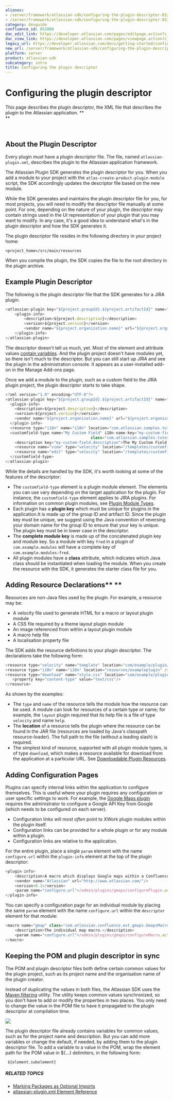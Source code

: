 ```yaml
---
aliases:
- /server/framework/atlassian-sdk/configuring-the-plugin-descriptor-852008.html
- /server/framework/atlassian-sdk/configuring-the-plugin-descriptor-852008.md
category: devguide
confluence_id: 852008
dac_edit_link: https://developer.atlassian.com/pages/editpage.action?cjm=wozere&pageId=852008
dac_view_link: https://developer.atlassian.com/pages/viewpage.action?cjm=wozere&pageId=852008
legacy_url: https://developer.atlassian.com/docs/getting-started/configuring-the-plugin-descriptor
new_url: /server/framework/atlassian-sdk/configuring-the-plugin-descriptor
platform: server
product: atlassian-sdk
subcategory: intro
title: Configuring the plugin descriptor
---
```

# Configuring the plugin descriptor

This page describes the plugin descriptor, the XML file that describes the plugin to the Atlassian application. **   
**

 

## About the Plugin Descriptor

Every plugin must have a plugin descriptor file. The file, named `atlassian-plugin.xml`, describes the plugin to the Atlassian application framework.

The Atlassian Plugin SDK generates the plugin descriptor for you. When you add a module to your project with the `atlas-create-product-plugin-module` script, the SDK accordingly updates the descriptor file based on the new module.

While the SDK generates and maintains the plugin descriptor file for you, for most projects, you will need to modify the descriptor file manually at some point. For one, depending on the nature of your plugin, the descriptor may contain strings used in the UI representation of your plugin that you may want to modify. In any case, it's a good idea to understand what's in the plugin descriptor and how the SDK generates it.

The plugin descriptor file resides in the following directory in your project home:

`<project_home>/src/main/resources`

When you compile the plugin, the SDK copies the file to the root directory in the plugin archive. 

## Example Plugin Descriptor

The following is the plugin descriptor file that the SDK generates for a JIRA plugin.

``` javascript
<atlassian-plugin key="${project.groupId}.${project.artifactId}" name="${project.name}" plugins-version="2">
    <plugin-info>
        <description>${project.description}</description>
        <version>${project.version}</version>
        <vendor name="${project.organization.name}" url="${project.organization.url}" />
    </plugin-info>
</atlassian-plugin>
```

The descriptor doesn't tell us much, yet. Most of the element and attribute values [contain variables](#contain-variables). And the plugin project doesn't have modules yet, so there isn't much to the descriptor. But you can still start up JIRA and see the plugin in the administration console. It appears as a user-installed add-on in the Manage Add-ons page. 

Once we add a module to the plugin, such as a custom field to the JIRA plugin project, the plugin descriptor starts to take shape.

``` javascript
<?xml version="1.0" encoding="UTF-8"?>
<atlassian-plugin key="${project.groupId}.${project.artifactId}" name="${project.name}" plugins-version="2">
  <plugin-info>
    <description>${project.description}</description>
    <version>${project.version}</version>
    <vendor name="${project.organization.name}" url="${project.organization.url}"/>
  </plugin-info>
  <resource type="i18n" name="i18n" location="com.atlassian.samples.tutorial.myJiraPlugin"/>
  <customfield-type name="My Custom Field" i18n-name-key="my-custom-field.name" key="my-custom-field" 
                                     class="com.atlassian.samples.tutorial.jira.customfields.MyCustomField">
    <description key="my-custom-field.description">The My Custom Field Plugin</description>
    <resource name="view" type="velocity" location="/templates/customfields/my-custom-field/view.vm"/>
    <resource name="edit" type="velocity" location="/templates/customfields/my-custom-field/edit.vm"/>
  </customfield-type>
</atlassian-plugin>
```

While the details are handled by the SDK, it's worth looking at some of the features of the descriptor:

-   The `customfield-type` element is a plugin module element. The elements you can use vary depending on the target application for the plugin. For instance, the `customfield-type` element applies to JIRA plugins. For information on common plugin modules, see [Plugin Module Types](https://developer.atlassian.com/x/qAAN).
-   Each plugin has a **plugin key** which must be unique for plugins in the application.It is made up of the group ID and artifact ID. Since the plugin key must be unique, we suggest using the Java convention of reversing your domain name for the group ID to ensure that your key is unique. The plugin key must be in lower case in the descriptor.
-   The **complete module key** is made up of the concatenated plugin key and module key. So a module with key `fred` in a plugin of `com.example.modules` will have a complete key of `com.example.modules:fred`.
-   All plugin modules have a **class** attribute, which indicates which Java class should be instantiated when loading the module. When you create the resource with the SDK, it generates the starter class file for you.

## Adding Resource Declarations** **

Resources are non-Java files used by the plugin. For example, a resource may be:

-   A velocity file used to generate HTML for a macro or layout plugin module
-   A CSS file required by a theme layout plugin module
-   An image referenced from within a layout plugin module
-   A macro help file
-   A localisation property file

The SDK adds the resource definitions to your plugin descriptor. The declarations take the following form:

``` javascript
<resource type="velocity" name="template" location="com/example/plugin/template.vm"/>
<resource type="i18n" name="i18n" location="resources/exampleplugin" />
<resource type="download" name="style.css" location="com/example/plugin/style.css">
   <property key="content-type" value="text/css"/>
</resource>
```

As shown by the examples:

-   The `type` and `name` of the resource tells the module how the resource can be used. A module can look for resources of a certain type or name; for example, the `layout` plugin required that its help file is a file of type `velocity` and name `help`.
-   The **location** of a resource tells the plugin where the resource can be found in the JAR file (resources are loaded by Java's classpath resource-loader). The full path to the file (without a leading slash) is required.
-   The simplest kind of resource, supported with all plugin module types, is of type `download`, which makes a resource available for download from the application at a particular URL. See [Downloadable Plugin Resources](https://developer.atlassian.com/display/CONFDEV/Adding+Plugin+and+Module+Resources).

## Adding Configuration Pages

Plugins can specify internal links within the application to configure themselves. This is useful where your plugin requires any configuration or user specific settings to work. For example, the <a href="https://marketplace.atlassian.com/plugins/com.atlassian.confluence.ext.gmaps" class="external-link">Google Maps plugin</a> requires the administrator to configure a Google API Key from Google (which needs to be configured on each server).

-   Configuration links will *most often* point to XWork plugin modules within the plugin itself.
-   Configuration links can be provided for a whole plugin or for any module within a plugin.
-   Configuration links are relative to the application.

For the entire plugin, place a single `param` element with the name `configure.url` within the `plugin-info` element at the top of the plugin descriptor:

``` javascript
<plugin-info>
    <description>A macro which displays Google maps within a Confluence page.</description>
    <vendor name="Atlassian" url="http://www.atlassian.com/"/>
    <version>0.1</version>
    <param name="configure.url">/admin/plugins/gmaps/configurePlugin.action</param>
</plugin-info>
```

You can specify a configuration page for an individual module by placing the same `param` element with the name `configure.url` within the `descriptor` element for that module:

``` javascript
<macro name="gmap" class="com.atlassian.confluence.ext.gmaps.GmapsMacro" key="gmap">
    <description>The individual map macro.</description>
    <param name="configure.url">/admin/plugins/gmaps/configureMacro.action</param>
</macro>
```

## Keeping the POM and plugin descriptor in sync

The POM and plugin descriptor files both define certain common values for the plugin project, such as its project name and the organisation name of the plugin creator.

Instead of duplicating the values in both files, the Atlassian SDK uses the <a href="http://maven.apache.org/shared/maven-filtering/" class="external-link">Maven filtering</a> utility. The utility keeps common values synchronized, so you don't have to add or modify the properties in two places. You only need to change the value in the POM file to have it propagated to the plugin descriptor at compilation time.

![](/server/framework/atlassian-sdk/images/xmlfilemappings.png)

The plugin descriptor file already contains variables for common values, such as for the project name and description. But you can add more variables or change the default, if needed, by adding them to the plugin descriptor file. To add a variable to a value in the POM, wrap the element path for the POM value in ${...} delimiters, in the following form:

` ${element.subelement}`

##### RELATED TOPICS

-   [Marking Packages as Optional Imports](/server/framework/atlassian-sdk/marking-packages-as-optional-imports)
-   [atlassian-plugin.xml Element Reference](/server/framework/atlassian-sdk/atlassian-plugin-xml-element-reference)












































































































































